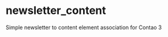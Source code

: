 newsletter_content
==================

Simple newsletter to content element association for Contao 3
